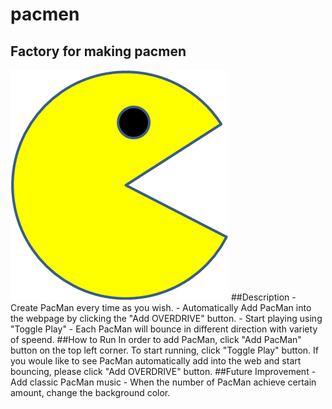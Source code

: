 # pacmen
## Factory for making pacmen
<img src="PacMan1.png">
##Description
- Create PacMan every time as you wish.
- Automatically Add PacMan into the webpage by clicking the "Add OVERDRIVE" button.
- Start playing using "Toggle Play"
- Each PacMan will bounce in different direction with variety of speend. 
##How to Run
In order to add PacMan, click "Add PacMan" button on the top left corner. To start running, click "Toggle Play" button. If you woule like to see PacMan automatically add into the web and start bouncing, please click "Add OVERDRIVE" button. 
##Future Improvement
- Add classic PacMan music
- When the number of PacMan achieve certain amount, change the background color.
